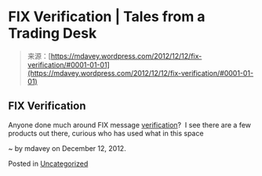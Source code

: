 <!--yml
category: 未分类
date: 2024-05-18 06:25:09
-->

# FIX Verification | Tales from a Trading Desk

> 来源：[https://mdavey.wordpress.com/2012/12/12/fix-verification/#0001-01-01](https://mdavey.wordpress.com/2012/12/12/fix-verification/#0001-01-01)

## FIX Verification

Anyone done much around FIX message [verification](http://www.fixprotocol.org/products/10)?  I see there are a few products out there, curious who has used what in this space

~ by mdavey on December 12, 2012.

Posted in [Uncategorized](https://mdavey.wordpress.com/category/uncategorized/)